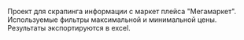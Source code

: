 Проект для скрапинга информации с маркет плейса "Мегамаркет". Используемые фильтры максимальной и минимальной цены. Результаты экспортируются в excel.